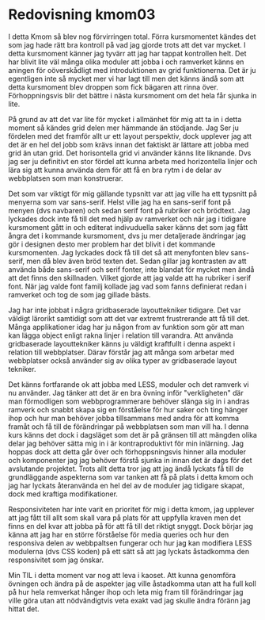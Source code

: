 ---
---
Redovisning kmom03
=========================

I detta Kmom så blev nog förvirringen total. Förra kursmomentet kändes det som jag hade rätt bra kontroll på vad jag gjorde trots att det var mycket. I detta kursmoment känner jag tyvärr att jag har tappat kontrollen helt. Det har blivit lite väl många olika moduler att jobba i och ramverket känns en aningen för oöverskådligt med introduktionen av grid funktionerna. Det är ju egentligen inte så mycket mer vi har lagt till men det känns ändå som att detta kursmoment blev droppen som fick bägaren att rinna över. Förhoppningsvis blir det bättre i nästa kursmoment om det hela får sjunka in lite.

På grund av att det var lite för mycket i allmänhet för mig att ta in i detta moment så kändes grid delen mer hämmande än stödjande. Jag Ser ju fördelen med det framför allt ur ett layout perspektiv, dock upplever jag att det är en hel del jobb som krävs innan det faktiskt är lättare att jobba med grid än utan grid. Det horisontella grid vi använder känns lite liknande. Dvs jag ser ju definitivt en stor fördel att kunna arbeta med horizontella linjer och lära sig att kunna använda dem för att få en bra rytm i de delar av webbplatsen som man konstruerar.

Det som var viktigt för mig gällande typsnitt var att jag ville ha ett typsnitt på menyerna som var sans-serif. Helst ville jag ha en sans-serif font på menyen (dvs navbaren) och sedan serif font på rubriker och brödtext. Jag lyckades dock inte få till det med hjälp av ramverket och när jag i tidigare kursmoment gått in och editerat indivuduella saker känns det som jag fått ångra det i kommande kursmoment, dvs ju mer detaljerade ändringar jag gör i designen desto mer problem har det blivit i det kommande kursmomenten. Jag lyckades dock få till det så att menyfonten blev sans-serif, men då blev även bröd texten det. Sedan gillar jag kontrasten av att använda både sans-serif och serif fonter, inte blandat för mycket men ändå att det finns den skillnaden. Vilket gjorde att jag valde att ha rubriker i serif font. När jag valde font familj kollade jag vad som fanns definierat redan i ramverket och tog de som jag gillade bästs.

Jag har inte jobbat i några gridbaserade layouttekniker tidigare. Det var väldigt lärorikt samtidigt som att det var extremt frustrerande att få till det. Många applikationer idag har ju någon from av funktion som gör att man kan lägga object enligt rakna linjer i relation till varandra. Att använda gridbaserade layouttekniker känns ju väldigt kraftfullt i denna aspekt i relation till webbplatser. Därav förstår jag att många som arbetar med webbplatser också använder sig av olika typer av gridbaserade layout tekniker.

Det känns fortfarande ok att jobba med LESS, moduler och det ramverk vi nu använder. Jag tänker att det är en bra övning inför "verkligheten" där man förmodligen som webbprogrammerare behöver slänga sig in i andras ramverk och snabbt skapa sig en förståelse för hur saker och ting hänger ihop och hur man behöver jobba tillsammans med andra för att komma framåt och få till de förändringar på webbplatsen som man vill ha. I denna kurs känns det dock i dagsläget som det är på gränsen till att mängden olika delar jag behöver sätta mig in i är kontraproduktivt för min inlärning. Jag hoppas dock att detta går över och förhoppsningsvis hinner alla moduler och komponenter jag jag behöver förstå sjunka in innan det är dags för det avslutande projektet. Trots allt detta tror jag att jag ändå lyckats få till de grundläggande aspekterna som var tanken att få på plats i detta kmom och jag har lyckats återanvända en hel del av de moduler jag tidigare skapat, dock med kraftiga modifikationer.

Responsiviteten har inte varit en prioritet för mig i detta kmom, jag upplever att jag fått till allt som skall vara på plats för att uppfylla kraven men det finns en del kvar att jobba på för att få till det riktigt snyggt. Dock börjar jag känna att jag har en större förståelse för media queries och hur den responsiva delen av webbpaltsen fungerar och hur jag kan modifiera LESS modulerna (dvs CSS koden) på ett sätt så att jag lyckats åstadkomma den responsivitet som jag önskar.

Min TIL i detta moment var nog att leva i kaoset. Att kunna genomföra övningen och ändra på de aspekter jag ville åstadkomma utan att ha full koll på hur hela remverkat hånger ihop och leta mig fram till förändringar jag ville göra utan att nödvändigtvis veta exakt vad jag skulle ändra föränn jag hittat det.
